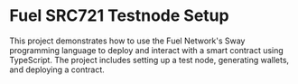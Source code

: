 # Fuel SRC721 Testnode Setup

This project demonstrates how to use the Fuel Network's Sway programming language to deploy and interact with a smart contract using TypeScript. The project includes setting up a test node, generating wallets, and deploying a contract.